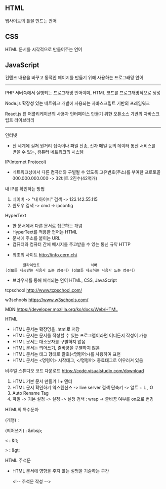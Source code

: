 ## HTML
웹사이트의 틀을 만드는 언어

## CSS
HTML 문서를 시각적으로 만들어주는 언어

## JavaScript
컨텐츠 내용을 바꾸고 동적인 페이지를 만들기 위해 사용하는 프로그래밍 언어

-----------------------------------

PHP
서버쪽에서 실행되는 프로그래밍 언어이며, HTML 코드를 프로그래밍적으로 생성

Node.js
확장성 있는 네트워크 개발에 사용되는 자바스크립트 기반의 프레임워크

React.js
웹 어플리케이션의 사용자 인터페이스 만들기 위한 오픈소스 기반의 자바스크립트 라이브러리

---------------------------------------

인터넷
- 전 세계에 걸쳐 원거리 접속이나 파일 전송, 전자 메일 등의 데이터 통신 서비스를 받을 수 있는, 컴퓨터 네트워크의 시스템

IP(Internet Protocol)
- 네트워크상에서 다른 컴퓨터와 구별될 수 있도록 고유번호(주소)를 부여한 프로토콜
	000.000.000.000 -> 32비트 2진수(42억개)

내 IP를 확인하는 방법
1. 네이버 -> "내 아이피" 검색 -> 123.142.55.115
2. 윈도우 검색 -> cmd -> ipconfig  

HyperText
- 한 문서에서 다른 문서로 접근하는 개념
- HyperText를 적용한 언어는 HTML
- 문서에 주소를 붙이는 URL
- 컴퓨터와 컴퓨터 간에 메시지를 주고받을 수 있는 통신 규약 HTTP

* 최초의 사이트
http://info.cern.ch/

```
		클라이언트 			            서버
(정보를 제공받는 사용자 또는 컴퓨터) (정보를 제공하는 사용자 또는 컴퓨터)
```

* 브라우저를 통해 해석되는 언어
	HTML, CSS, JavaScript

tcpschool
http://www.tcpschool.com/

w3schools
https://www.w3schools.com/

MDN
https://developer.mozilla.org/ko/docs/Web/HTML


HTML
- HTML 문서는 확장명을 .html로 저장
- HTML 문서는 문서를 작성할 수 있는 프로그램이라면 어디든지 작성이 가능
- HTML 문서는 대소문자를 구별하지 않음
- HTML 문서는 띄어쓰기, 줄바꿈을 구별하지 않음
- HTML 문서는 태그 형태로 괄호(<명령어>)를 사용하여 표현
- HTML 문서는 <명령어> 시작태그, </명령어> 종료태그로 이우러져 있음


비주얼 스튜디오 코드 다운로드
https://code.visualstudio.com/download

1. HTML 기본 문서 만들기
	! + 엔터
2. HTML 문서 확인하기
	익스텐션스 -> live server 검색
	단축키 -> 알트 + L , O
3. Auto Rename Tag
4. 파일 -> 기본 설정 -> 설정 ->  설정 검색 : wrap -> 줄바꿈 여부를 on으로 변경

HTML의 특수문자

(개행) : <br>

(띄어쓰기) : \&nbsp;

<  : \&lt;

\>  : \&gt;

HTML 주석문
- HTML 문서에 영향을 주지 않는 설명을 기술하는 구간
	
    \<!-- 주석문 작성 -->
